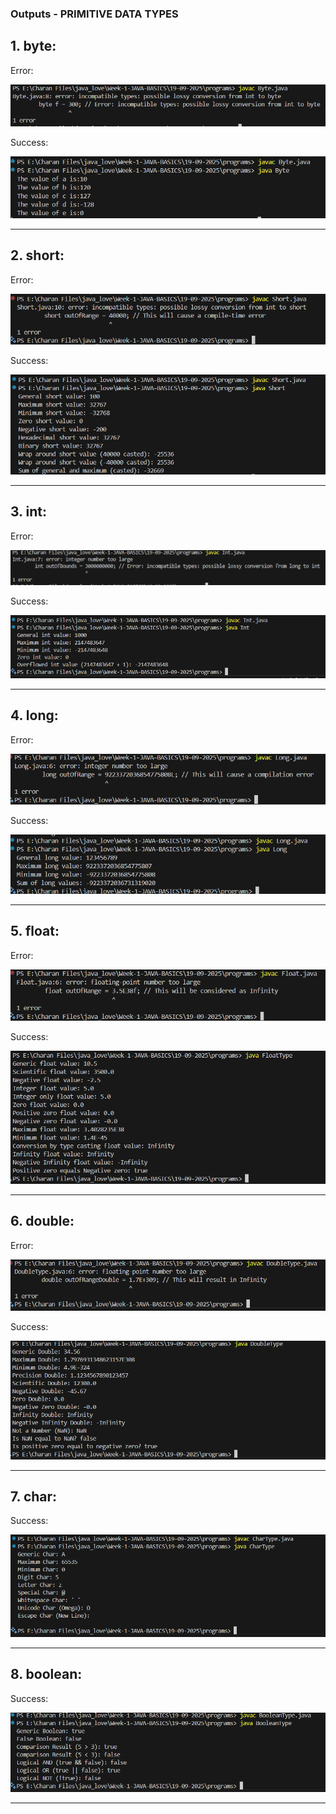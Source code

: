 ### Outputs - PRIMITIVE DATA TYPES

## 1. byte:

Error:

![byte error](/Week-1-JAVA-BASICS/19-09-2025/outputs/images/Byte%20lossy%20error.png)

Success:

![byte success](/Week-1-JAVA-BASICS/19-09-2025/outputs/images/Byte%20successful%20execution.png)

---

## 2. short:

Error:

![short error](/Week-1-JAVA-BASICS/19-09-2025/outputs/images/Short%20lossy%20error.png)

Success:

![short success](/Week-1-JAVA-BASICS/19-09-2025/outputs/images/Short%20successful%20execution.png)

---

## 3. int:

Error:

![int error](/Week-1-JAVA-BASICS/19-09-2025/outputs/images/Int%20value%20too%20long%20error.png)

Success:

![int success](/Week-1-JAVA-BASICS/19-09-2025/outputs/images/Int%20successful%20execution.png)

---

## 4. long:

Error:

![long error](/Week-1-JAVA-BASICS/19-09-2025/outputs/images/Long%20lossy%20error.png)

Success:

![long success](/Week-1-JAVA-BASICS/19-09-2025/outputs/images/Long%20successful%20execution.png)

---

## 5. float:

Error:

![float error](/Week-1-JAVA-BASICS/19-09-2025/outputs/images/Float%20too%20large%20error.png)

Success:

![float success](/Week-1-JAVA-BASICS/19-09-2025/outputs/images/Float%20successful%20execution.png)

---

## 6. double:

Error:

![double error](/Week-1-JAVA-BASICS/19-09-2025/outputs/images/Double%20too%20large%20error.png)

Success:

![double success](/Week-1-JAVA-BASICS/19-09-2025/outputs/images/Double%20successful%20execution.png)

---

## 7. char:

Success:

![char success](/Week-1-JAVA-BASICS/19-09-2025/outputs/images/Char%20successful%20execution.png)

---

## 8. boolean:

Success:

![boolean success](/Week-1-JAVA-BASICS/19-09-2025/outputs/images/Boolean%20successful%20execution.png)

---

